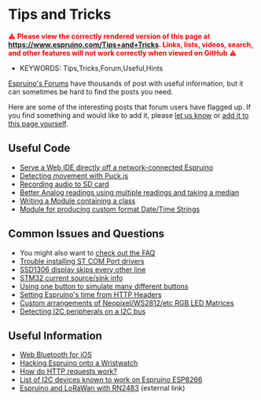 <!--- Copyright (c) 2018 Gordon Williams, Pur3 Ltd. See the file LICENSE for copying permission. -->
Tips and Tricks
=================

<span style="color:red">:warning: **Please view the correctly rendered version of this page at https://www.espruino.com/Tips+and+Tricks. Links, lists, videos, search, and other features will not work correctly when viewed on GitHub** :warning:</span>

* KEYWORDS: Tips,Tricks,Forum,Useful,Hints

[Espruino's Forums](http://forum.espruino.com) have thousands of post with
useful information, but it can sometimes be hard to find the posts you need.

Here are some of the interesting posts that forum users have flagged up. If you
find something and would like to add it, please [let us know](https://github.com/espruino/EspruinoDocs/issues/new?title=Tips+and+Tricks+addition:) or
[add it to this page yourself](https://github.com/espruino/EspruinoDocs/blob/master/info/Tips%20and%20Tricks.md).


Useful Code
-----------

* [Serve a Web IDE directly off a network-connected Espruino](http://forum.espruino.com/conversations/318472/)
* [Detecting movement with Puck.js](http://forum.espruino.com/conversations/301185)
* [Recording audio to SD card](http://forum.espruino.com/conversations/324262/#14390638)
* [Better Analog readings using multiple readings and taking a median](http://forum.espruino.com/conversations/297218/#14365428)
* [Writing a Module containing a class](http://forum.espruino.com/conversations/317394/#comment14111852)
* [Module for producing custom format Date/Time Strings](http://forum.espruino.com/comments/13109698/)


Common Issues and Questions
---------------------------

* You might also want to [check out the FAQ](/FAQ)
* [Trouble installing ST COM Port drivers](http://forum.espruino.com/conversations/290299/)
* [SSD1306 display skips every other line](http://forum.espruino.com/conversations/269330/)
* [STM32 current source/sink info](http://forum.espruino.com/conversations/428/)
* [Using one button to simulate many different buttons](http://forum.espruino.com/conversations/1781/#31439)
* [Setting Espruino's time from HTTP Headers](http://forum.espruino.com/conversations/280894/#12755183)
* [Custom arrangements of Neopixel/WS2812/etc RGB LED Matrices](http://forum.espruino.com/conversations/315564/)
* [Detecting I2C peripherals on a I2C bus](http://forum.espruino.com/conversations/278556/#12663043)


Useful Information
------------------

* [Web Bluetooth for iOS](http://forum.espruino.com/conversations/298547/)
* [Hacking Espruino onto a Wristwatch](http://forum.espruino.com/conversations/280747/)
* [How do HTTP requests work?](http://forum.espruino.com/conversations/1364/)
* [List of I2C devices known to work on Espruino ESP8266](http://forum.espruino.com/conversations/286554/)
* [Espruino and LoRaWan with RN2483](https://github.com/yerpj/TTN_with_Espruino/blob/master/QuickStart.md) (external link)
